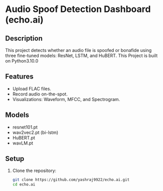 # Audio Spoof Detection Dashboard (echo.ai)

## Description
This project detects whether an audio file is spoofed or bonafide using three fine-tuned models: ResNet, LSTM, and HuBERT.
This Project is built on Python3.10.0

## Features
- Upload FLAC files.
- Record audio on-the-spot.
- Visualizations: Waveform, MFCC, and Spectrogram.

## Models
- resnet101.pt
- wav2vec2.pt (bi-lstm)
- HuBERT.pt
- wavLM.pt


## Setup

1. Clone the repository:
   ```bash
   git clone https://github.com/yashraj9922/echo.ai.git
   cd echo.ai
